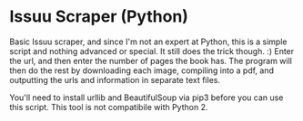 # Issuu Scraper (Python)

Basic Issuu scraper, and since I'm not an expert at Python, this is a simple script and nothing advanced or special. It still does the trick though. :) Enter the url, and then enter the number of pages the book has. The program will then do the rest by downloading each image, compiling into a pdf, and outputting the urls and information in separate text files.

You'll need to install urllib and BeautifulSoup via pip3 before you can use this script. This tool is not compatibile with Python 2.
